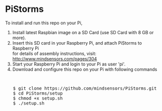 # PiStorms

To install and run this repo on your Pi,<br>

1) Install latest Raspbian image on a SD Card (use SD Card with 8 GB or more).<br>
2) Insert this SD card in your Raspberry Pi, and attach PiStorms to Raspberry Pi <br>
  for details of assembly instructions, visit: http://www.mindsensors.com/pages/304<br>
3) Start your Raspberry Pi and login to your Pi as user 'pi'.<br>
4) Download and configure this repo on your Pi with following commands<br>
<br>
<pre>
   $ git clone https://github.com/mindsensors/PiStorms.git
   $ cd PiStorms/setup
   $ chmod +x setup.sh
   $ ./setup.sh
</pre>

